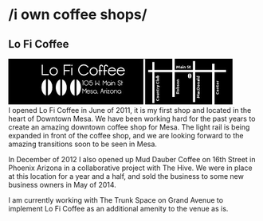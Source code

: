 /i own coffee shops/
=====================


Lo Fi Coffee
-------------

![Lo Fi Coffee](/images/lofi.jpg "Lo Fi Coffee")  
I opened Lo Fi Coffee in June of 2011, it is my first shop and located in the heart of Downtown Mesa. We have been working hard for the past years to create an amazing downtown coffee shop for Mesa. The light rail is being expanded in front of the coffee shop, and we are looking forward to the amazing transitions soon to be seen in Mesa.

 In December of 2012 I also opened up Mud Dauber Coffee on 16th Street in Phoenix Arizona in a collaborative project with The Hive.  We were in place at this location for a year and a half, and sold the business to some new business owners in May of 2014.

 I am currently working with The Trunk Space on Grand Avenue to implement Lo Fi Coffee as an additional amenity to the venue as is.